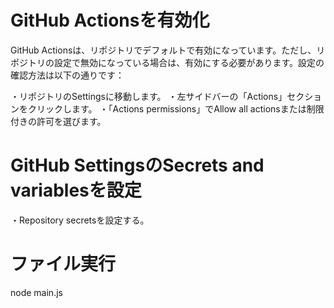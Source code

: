 # GitHub Actionsを有効化

GitHub Actionsは、リポジトリでデフォルトで有効になっています。ただし、リポジトリの設定で無効になっている場合は、有効にする必要があります。設定の確認方法は以下の通りです：

・リポジトリのSettingsに移動します。
・左サイドバーの「Actions」セクションをクリックします。
・「Actions permissions」でAllow all actionsまたは制限付きの許可を選びます。

# GitHub SettingsのSecrets and variablesを設定
・Repository secretsを設定する。

# ファイル実行
node main.js